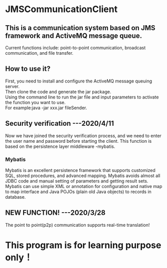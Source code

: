 # JMSCommunicationClient

## This is a communication system based on JMS framework and ActiveMQ message queue.

Current functions include: point-to-point communication, broadcast communication, and file transfer.

## How to use it?
First, you need to install and configure the ActiveMQ message queuing server.  
Then clone the code and generate the jar package.  
Using the command line to run the jar file and input parameters to activate the function you want to use.  
For example:java -jar xxx.jar fileSender.  

## Security verification        ---2020/4/11
Now we have joined the security verification process, and we need to enter the user name and password before starting the client. This function is based on the persistence layer middleware -mybatis.
### Mybatis
Mybatis is an excellent persistence framework that supports customized SQL, stored procedures, and advanced mapping. Mybatis avoids almost all JDBC code and manual setting of parameters and getting result sets. Mybatis can use simple XML or annotation for configuration and native map to map interface and Java POJOs (plain old Java objects) to records in database.   

## NEW FUNCTION!                                    ---2020/3/28
The point to point(p2p) communication supports real-time translation!

# This program is for learning purpose only！
